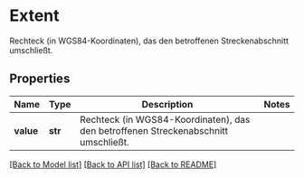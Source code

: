 # Extent

Rechteck (in WGS84-Koordinaten), das den betroffenen Streckenabschnitt umschließt.

## Properties
Name | Type | Description | Notes
------------ | ------------- | ------------- | -------------
**value** | **str** | Rechteck (in WGS84-Koordinaten), das den betroffenen Streckenabschnitt umschließt. | 

[[Back to Model list]](../README.md#documentation-for-models) [[Back to API list]](../README.md#documentation-for-api-endpoints) [[Back to README]](../README.md)


